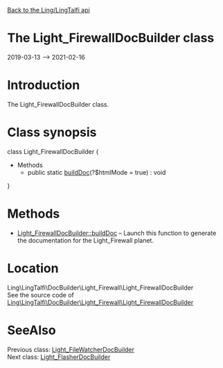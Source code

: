 [Back to the Ling/LingTalfi api](https://github.com/lingtalfi/LingTalfi/blob/master/doc/api/Ling/LingTalfi.md)



The Light_FirewallDocBuilder class
================
2019-03-13 --> 2021-02-16






Introduction
============

The Light_FirewallDocBuilder class.



Class synopsis
==============


class <span class="pl-k">Light_FirewallDocBuilder</span>  {

- Methods
    - public static [buildDoc](https://github.com/lingtalfi/LingTalfi/blob/master/doc/api/Ling/LingTalfi/DocBuilder/Light_Firewall/Light_FirewallDocBuilder/buildDoc.md)(?$htmlMode = true) : void

}






Methods
==============

- [Light_FirewallDocBuilder::buildDoc](https://github.com/lingtalfi/LingTalfi/blob/master/doc/api/Ling/LingTalfi/DocBuilder/Light_Firewall/Light_FirewallDocBuilder/buildDoc.md) &ndash; Launch this function to generate the documentation for the Light_Firewall planet.





Location
=============
Ling\LingTalfi\DocBuilder\Light_Firewall\Light_FirewallDocBuilder<br>
See the source code of [Ling\LingTalfi\DocBuilder\Light_Firewall\Light_FirewallDocBuilder](https://github.com/lingtalfi/LingTalfi/blob/master/DocBuilder/Light_Firewall/Light_FirewallDocBuilder.php)



SeeAlso
==============
Previous class: [Light_FileWatcherDocBuilder](https://github.com/lingtalfi/LingTalfi/blob/master/doc/api/Ling/LingTalfi/DocBuilder/Light_FileWatcher/Light_FileWatcherDocBuilder.md)<br>Next class: [Light_FlasherDocBuilder](https://github.com/lingtalfi/LingTalfi/blob/master/doc/api/Ling/LingTalfi/DocBuilder/Light_Flasher/Light_FlasherDocBuilder.md)<br>
